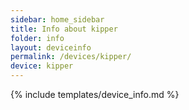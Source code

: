 ```yaml
---
sidebar: home_sidebar
title: Info about kipper
folder: info
layout: deviceinfo
permalink: /devices/kipper/
device: kipper
---
```

{% include templates/device_info.md %}
